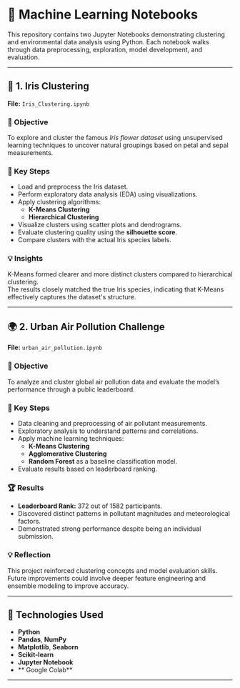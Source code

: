 # 📘 Machine Learning Notebooks

This repository contains two Jupyter Notebooks demonstrating clustering and environmental data analysis using Python. Each notebook walks through data preprocessing, exploration, model development, and evaluation.

---

## 🌸 1. Iris Clustering

**File:** `Iris_Clustering.ipynb`

### 🎯 Objective
To explore and cluster the famous *Iris flower dataset* using unsupervised learning techniques to uncover natural groupings based on petal and sepal measurements.

### 🧩 Key Steps
- Load and preprocess the Iris dataset.  
- Perform exploratory data analysis (EDA) using visualizations.  
- Apply clustering algorithms:
  - **K-Means Clustering**
  - **Hierarchical Clustering**
- Visualize clusters using scatter plots and dendrograms.  
- Evaluate clustering quality using the **silhouette score**.  
- Compare clusters with the actual Iris species labels.

### 💡 Insights
K-Means formed clearer and more distinct clusters compared to hierarchical clustering.  
The results closely matched the true Iris species, indicating that K-Means effectively captures the dataset's structure.

---

## 🌍 2. Urban Air Pollution Challenge

**File:** `urban_air_pollution.ipynb`

### 🎯 Objective
To analyze and cluster global air pollution data and evaluate the model’s performance through a public leaderboard.

### 🧩 Key Steps
- Data cleaning and preprocessing of air pollutant measurements.  
- Exploratory analysis to understand patterns and correlations.  
- Apply machine learning techniques:
  - **K-Means Clustering**
  - **Agglomerative Clustering**
  - **Random Forest** as a baseline classification model.  
- Evaluate results based on leaderboard ranking.

### 🏆 Results
- **Leaderboard Rank:** 372 out of 1582 participants.  
- Discovered distinct patterns in pollutant magnitudes and meteorological factors.  
- Demonstrated strong performance despite being an individual submission.

### 💡 Reflection
This project reinforced clustering concepts and model evaluation skills. Future improvements could involve deeper feature engineering and ensemble modeling to improve accuracy.

---

## 🧰 Technologies Used
- **Python**
- **Pandas**, **NumPy**
- **Matplotlib**, **Seaborn**
- **Scikit-learn**
- **Jupyter Notebook**
- ** Google Colab**

---


